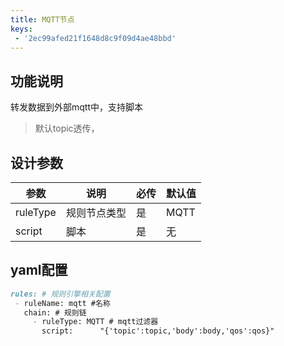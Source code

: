 ```yaml
---
title: MQTT节点
keys:
 - '2ec99afed21f1648d8c9f09d4ae48bbd'
---
```


## 功能说明

转发数据到外部mqtt中，支持脚本
> 默认topic透传，

## 设计参数

|  参数   | 说明  | 必传  |默认值  |
|  ----  | ----  |----  |----  |
| ruleType  | 规则节点类型 |是 |MQTT  |
| script| 脚本 |是 |无  |


## yaml配置

   ```markdown
rules: # 规则引擎相关配置
    - ruleName: mqtt #名称
      chain: # 规则链
        - ruleType: MQTT # mqtt过滤器
          script:      "{'topic':topic,'body':body,'qos':qos}"
   ```

